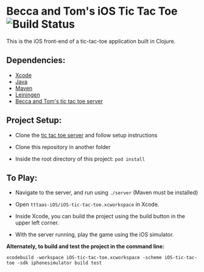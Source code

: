 # Becca and Tom's iOS Tic Tac Toe ![Build Status](https://travis-ci.org/beccanelson/tttaas-iOS.svg?branch=master)

This is the iOS front-end of a tic-tac-toe application built in Clojure.

## Dependencies:
+ [Xcode](https://itunes.apple.com/us/app/xcode/id497799835?mt=12)
+ [Java](http://www.oracle.com/technetwork/java/javase/downloads/index.html)
+ [Maven](https://maven.apache.org/)
+ [Leiningen](http://leiningen.org/)
+ [Becca and Tom's tic tac toe server](https://github.com/beccanelson/tttaas-project)

## Project Setup:

+ Clone the [tic tac toe server](https://github.com/beccanelson/tttaas-project) and follow setup instructions

+ Clone this repository in another folder

+ Inside the root directory of this project: `pod install`

## To Play:

+ Navigate to the server, and run using `./server` (Maven must be installed)

+ Open `tttaas-iOS/iOS-tic-tac-toe.xcworkspace` in Xcode.

+ Inside Xcode, you can build the project using the build button in the upper left corner.

+ With the server running, play the game using the iOS simulator.

**Alternately, to build and test the project in the command line:**

```
xcodebuild -workspace iOS-tic-tac-toe.xcworkspace -scheme iOS-tic-tac-toe -sdk iphonesimulator build test
```
